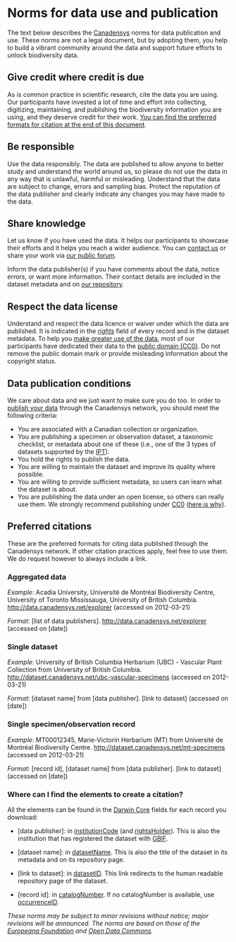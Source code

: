 # Norms for data use and publication

The text below describes the [Canadensys](http://www.canadensys.net) norms for data publication and use. These norms are not a legal document, but by adopting them, you help to build a vibrant community around the data and support future efforts to unlock biodiversity data.

## Give credit where credit is due

As is common practice in scientific research, cite the data you are using. Our participants have invested a lot of time and effort into collecting, digitizing, maintaining, and publishing the biodiversity information you are using, and they deserve credit for their work. [You can find the preferred formats for citation at the end of this document](#citations).

## Be responsible

Use the data responsibly. The data are published to allow anyone to better study and understand the world around us, so please do not use the data in any way that is unlawful, harmful or misleading. Understand that the data are subject to change, errors and sampling bias. Protect the reputation of the data publisher and clearly indicate any changes you may have made to the data.

## Share knowledge

Let us know if you have used the data. It helps our participants to showcase their efforts and it helps you reach a wider audience. You can [contact us](http://www.canadensys.net/contact) or share your work via [our public forum](http://www.canadensys.net/forum).

Inform the data publisher(s) if you have comments about the data, notice errors, or want more information. Their contact details are included in the dataset metadata and on [our repository](http://data.canadensys.net/ipt).

## Respect the data license

Understand and respect the data licence or waiver under which the data are published. It is indicated in the *[rights](http://rs.tdwg.org/dwc/terms/index.htm#dcterms:rights)* field of every record and in the dataset metadata. To help you [make greater use of the data](http://www.canadensys.net/2012/why-we-should-publish-our-data-under-cc0), most of our participants have dedicated their data to the [public domain (CC0)](http://creativecommons.org/publicdomain/zero/1.0/). Do not remove the public domain mark or provide misleading information about the copyright status.

## Data publication conditions

We care about data and we just want to make sure you do too. In order to [publish your data](http://www.canadensys.net/publication) through the Canadensys network, you should meet the following criteria:

* You are associated with a Canadian collection or organization.
* You are publishing a specimen or observation dataset, a taxonomic checklist, or metadata about one of these (i.e., one of the 3 types of datasets supported by the [IPT](http://www.canadensys.net/ipt)).
* You hold the rights to publish the data.
* You are willing to maintain the dataset and improve its quality where possible.
* You are willing to provide sufficient metadata, so users can learn what the dataset is about.
* You are publishing the data under an open license, so others can really use them. We strongly recommend publishing under [CC0](http://creativecommons.org/publicdomain/zero/1.0/) ([here is why](http://www.canadensys.net/2012/why-we-should-publish-our-data-under-cc0)).

## <a id="citations"></a>Preferred citations

These are the preferred formats for citing data published through the Canadensys network. If other citation practices apply, feel free to use them. We do request however to always include a link.

### Aggregated data

*Example*: Acadia University, Université de Montréal Biodiversity Centre, University of Toronto Mississauga, University of British Columbia. http://data.canadensys.net/explorer (accessed on 2012-03-21)

*Format*: [list of data publishers]. http://data.canadensys.net/explorer (accessed on [date])

### Single dataset

*Example*: University of British Columbia Herbarium (UBC) - Vascular Plant Collection from University of British Columbia. http://dataset.canadensys.net/ubc-vascular-specimens (accessed on 2012-03-21)

*Format*: [dataset name] from [data publisher]. [link to dataset] (accessed on [date])

### Single specimen/observation record

*Example*: MT00012345, Marie-Victorin Herbarium (MT) from Université de Montréal Biodiversity Centre. http://dataset.canadensys.net/mt-specimens (accessed on 2012-03-21)

*Format*: [record id], [dataset name] from [data publisher]. [link to dataset] (accessed on [date])

### Where can I find the elements to create a citation?

All the elements can be found in the [Darwin Core](http://www.canadensys.net/darwin-core) fields for each record you download:

* [data publisher]: in [institutionCode](http://rs.tdwg.org/dwc/terms/index.htm#institutionCode) (and [rightsHolder](http://rs.tdwg.org/dwc/terms/index.htm#rightsHolder)). This is also the institution that has registered the dataset with [GBIF](http://www.gbif.org).

* [dataset name]: in [datasetName](http://rs.tdwg.org/dwc/terms/index.htm#datasetName). This is also the title of the dataset in its metadata and on its repository page.

* [link to dataset]: in [datasetID](http://rs.tdwg.org/dwc/terms/index.htm#datasetID). This link redirects to the human readable repository page of the dataset.

* [record id]: in [catalogNumber](http://rs.tdwg.org/dwc/terms/index.htm#catalogNumber). If no catalogNumber is available, use [occurrenceID](http://rs.tdwg.org/dwc/terms/index.htm#occurrenceID).

*These norms may be subject to minor revisions without notice; major revisions will be announced. The norms are based on those of the [Europeana Foundation](http://www.europeana.eu/portal/pd-usage-guide.html) and [Open Data Commons](http://opendatacommons.org/norms/odc-by-sa/).*